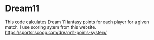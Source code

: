 # Dream11
This code calculates Dream 11 fantasy points for each player for a given match. 
I use scoring sytem from this website. 
https://sportsnscoop.com/dream11-points-system/
